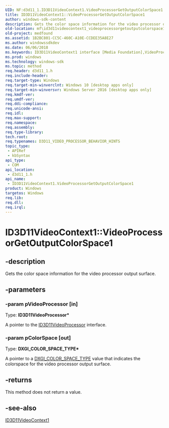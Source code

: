 ```yaml
---
UID: NF:d3d11_1.ID3D11VideoContext1.VideoProcessorGetOutputColorSpace1
title: ID3D11VideoContext1::VideoProcessorGetOutputColorSpace1
author: windows-sdk-content
description: Gets the color space information for the video processor output surface.
old-location: mf\id3d11videocontext1_videoprocessorgetoutputcolorspace1.htm
old-project: medfound
ms.assetid: 1B2BC801-CC5C-460C-A10E-CCDEE35A8E27
ms.author: windowssdkdev
ms.date: 06/06/2018
ms.keywords: ID3D11VideoContext1 interface [Media Foundation],VideoProcessorGetOutputColorSpace1 method, ID3D11VideoContext1.VideoProcessorGetOutputColorSpace1, ID3D11VideoContext1::VideoProcessorGetOutputColorSpace1, VideoProcessorGetOutputColorSpace1, VideoProcessorGetOutputColorSpace1 method [Media Foundation], VideoProcessorGetOutputColorSpace1 method [Media Foundation],ID3D11VideoContext1 interface, d3d11_1/ID3D11VideoContext1::VideoProcessorGetOutputColorSpace1, mf.id3d11videocontext1_videoprocessorgetoutputcolorspace1
ms.prod: windows
ms.technology: windows-sdk
ms.topic: method
req.header: d3d11_1.h
req.include-header: 
req.target-type: Windows
req.target-min-winverclnt: Windows 10 [desktop apps only]
req.target-min-winversvr: Windows Server 2016 [desktop apps only]
req.kmdf-ver: 
req.umdf-ver: 
req.ddi-compliance: 
req.unicode-ansi: 
req.idl: 
req.max-support: 
req.namespace: 
req.assembly: 
req.type-library: 
tech.root: 
req.typenames: D3D11_VIDEO_PROCESSOR_BEHAVIOR_HINTS
topic_type:
 - APIRef
 - kbSyntax
api_type:
 - COM
api_location:
 - d3d11_1.h
api_name:
 - ID3D11VideoContext1.VideoProcessorGetOutputColorSpace1
product: Windows
targetos: Windows
req.lib: 
req.dll: 
req.irql: 
---
```


# ID3D11VideoContext1::VideoProcessorGetOutputColorSpace1


## -description


Gets the color space information for the video processor output surface.


## -parameters




### -param pVideoProcessor [in]

Type: <b>ID3D11VideoProcessor*</b>

A pointer to the <a href="https://msdn.microsoft.com/AF6F6781-A7F9-4196-8E91-FDFDD1924E24">ID3D11VideoProcessor</a> interface.


### -param pColorSpace [out]

Type: <b>DXGI_COLOR_SPACE_TYPE*</b>

A pointer to a <a href="https://msdn.microsoft.com/E25C933F-0DB3-4BC4-9755-9361B2B9B9CB">DXGI_COLOR_SPACE_TYPE</a> value that indicates the colorspace for the video processor output surface.


## -returns



This method does not return a value.




## -see-also




<a href="https://msdn.microsoft.com/64D12F68-C2AA-4C1D-9608-5F97CF7AD430">ID3D11VideoContext1</a>
 

 

